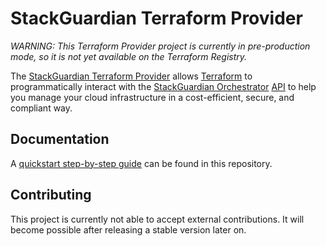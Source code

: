# StackGuardian Terraform Provider


_*WARNING:* This Terraform Provider project is currently in pre-production mode, so it is not yet available on the Terraform Registry._


The [StackGuardian Terraform Provider](https://github.com/StackGuardian/terraform-provider-stackguardian) allows [Terraform](https://www.terraform.io/) to programmatically interact with the [StackGuardian Orchestrator](https://docs.stackguardian.io/) [API](https://docs.stackguardian.io/docs/api/overview) to help you manage your cloud infrastructure in a cost-efficient, secure, and compliant way.



## Documentation
A [quickstart step-by-step guide](docs/quickstart/DOCS.md) can be found in this repository.


## Contributing
This project is currently not able to accept external contributions.
It will become possible after releasing a stable version later on.
